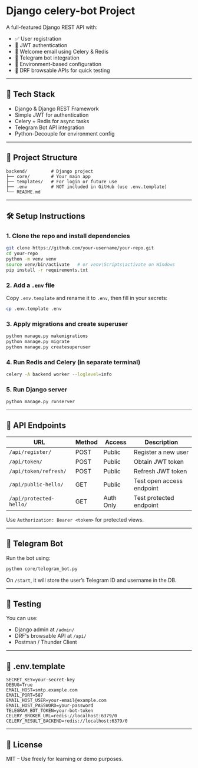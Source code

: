 
# Django celery-bot Project

A full-featured Django REST API with:
- ✅ User registration
- 🔐 JWT authentication
- 📩 Welcome email using Celery & Redis
- 🤖 Telegram bot integration
- 🔧 Environment-based configuration
- 🧪 DRF browsable APIs for quick testing

---

## 🚀 Tech Stack
- Django & Django REST Framework
- Simple JWT for authentication
- Celery + Redis for async tasks
- Telegram Bot API integration
- Python-Decouple for environment config

---

## 🧱 Project Structure
```
backend/         # Django project
├── core/        # Your main app
├── templates/   # For login or future use
├── .env         # NOT included in GitHub (use .env.template)
└── README.md
```

---

## 🛠️ Setup Instructions

### 1. Clone the repo and install dependencies

```bash
git clone https://github.com/your-username/your-repo.git
cd your-repo
python -m venv venv
source venv/bin/activate   # or venv\Scripts\activate on Windows
pip install -r requirements.txt
```

### 2. Add a `.env` file

Copy `.env.template` and rename it to `.env`, then fill in your secrets:

```bash
cp .env.template .env
```

### 3. Apply migrations and create superuser

```bash
python manage.py makemigrations
python manage.py migrate
python manage.py createsuperuser
```

### 4. Run Redis and Celery (in separate terminal)

```bash
celery -A backend worker --loglevel=info
```

### 5. Run Django server

```bash
python manage.py runserver
```

---

## 📡 API Endpoints

| URL                        | Method | Access     | Description                    |
|----------------------------|--------|------------|--------------------------------|
| `/api/register/`           | POST   | Public     | Register a new user            |
| `/api/token/`              | POST   | Public     | Obtain JWT token               |
| `/api/token/refresh/`      | POST   | Public     | Refresh JWT token              |
| `/api/public-hello/`       | GET    | Public     | Test open access endpoint      |
| `/api/protected-hello/`    | GET    | Auth Only  | Test protected endpoint        |

Use `Authorization: Bearer <token>` for protected views.

---

## 🤖 Telegram Bot

Run the bot using:

```bash
python core/telegram_bot.py
```

On `/start`, it will store the user’s Telegram ID and username in the DB.

---

## 🧪 Testing

You can use:
- Django admin at `/admin/`
- DRF's browsable API at `/api/`
- Postman / Thunder Client

---

## 📁 .env.template

```
SECRET_KEY=your-secret-key
DEBUG=True
EMAIL_HOST=smtp.example.com
EMAIL_PORT=587
EMAIL_HOST_USER=your-email@example.com
EMAIL_HOST_PASSWORD=your-password
TELEGRAM_BOT_TOKEN=your-bot-token
CELERY_BROKER_URL=redis://localhost:6379/0
CELERY_RESULT_BACKEND=redis://localhost:6379/0
```

---

## 📜 License
MIT – Use freely for learning or demo purposes.
